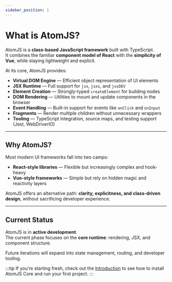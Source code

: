 ```yaml
---
sidebar_position: 1
---
```


# What is AtomJS?

AtomJS is a **class-based JavaScript framework** built with TypeScript.  
It combines the familiar **component model of React** with the **simplicity of Vue**, while staying lightweight and explicit.

At its core, AtomJS provides:

-   **Virtual DOM Engine** — Efficient object representation of UI elements
-   **JSX Runtime** — Full support for `jsx`, `jsxs`, and `jsxDEV`
-   **Element Creation** — Strongly-typed `createElement` for building nodes
-   **DOM Rendering** — Utilities to mount and update components in the browser
-   **Event Handling** — Built-in support for events like `onClick` and `onInput`
-   **Fragments** — Render multiple children without unnecessary wrappers
-   **Tooling** — TypeScript integration, source maps, and testing support (Jest, WebDriverIO)

---

## Why AtomJS?

Most modern UI frameworks fall into two camps:

-   **React-style libraries** — Flexible but increasingly complex and hook-heavy
-   **Vue-style frameworks** — Simple but rely on hidden magic and reactivity layers

AtomJS offers an alternative path: **clarity, explicitness, and class-driven design**, without sacrificing developer experience.

---

## Current Status

AtomJS is in **active development**.  
The current phase focuses on the **core runtime**: rendering, JSX, and component structure.

Future iterations will expand into state management, routing, and developer tooling.

:::tip
If you’re starting fresh, check out the [Introduction](./intro.md) to see how to install AtomJS Core and run your first project.
:::
